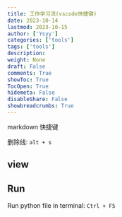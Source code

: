 ```yaml
---
title: 工作学习流(vscode快捷键)
date: 2023-10-14
lastmod: 2023-10-15
author: ['Ysyy']
categories: ['tools']
tags: ['tools']
description: 
weight: None
draft: False
comments: True
showToc: True
TocOpen: True
hidemeta: False
disableShare: False
showbreadcrumbs: True
---
```

markdown 快捷键

删除线: `alt + s`

## view

## Run

Run python file in terminal: `Ctrl + F5`